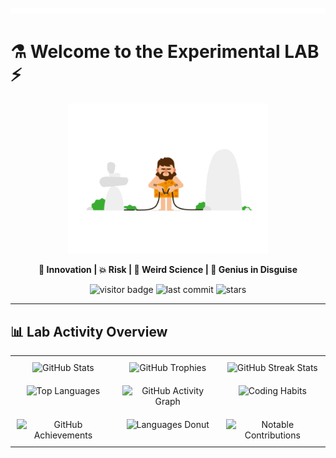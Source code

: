 ![Metrics](metrics.svg)
----

# ⚗️ Welcome to the Experimental LAB ⚡
<p align="center">
  <img src="zzz.gif" width="320" alt="Animated chaos of genius" />
</p>

<p align="center">
  <b>🚀 Innovation | 💥 Risk | 🧪 Weird Science | 🤯 Genius in Disguise</b>
</p>

<p align="center">
  <img src="https://komarev.com/ghpvc/?username=SIADSiM&label=Lab%20Visitors&color=brightgreen&style=for-the-badge" alt="visitor badge" />
  <img src="https://img.shields.io/github/last-commit/SIADSiM/SIADSiM?style=for-the-badge&color=4caf50" alt="last commit" />
  <img src="https://img.shields.io/github/stars/SIADSiM/SIADSiM?style=for-the-badge&color=ffb300" alt="stars" />
</p>

---

## 📊 Lab Activity Overview

<table align="center" width="100%" style="table-layout: fixed; border-collapse: collapse;">
<tr valign="top">
  <td align="center" style="padding: 10px;">
    <img src="https://github-readme-stats.vercel.app/api?username=SIADSiM&show_icons=true&theme=light&bg_color=FFFFFF&title_color=696969&icon_color=A9A9A9&text_color=505050" alt="GitHub Stats" />
  </td>
  <td align="center" style="padding: 10px;">
    <img src="https://github.com/ryo-ma/github-profile-trophy/blob/master/images/demo.png?raw=true" alt="GitHub Trophies" />
  </td>
  <td align="center" style="padding: 10px;">
    <img src="https://streak-stats.demolab.com/?user=SIADSiM&theme=light" alt="GitHub Streak Stats" />
  </td>
</tr>

<tr valign="top">
  <td align="center" style="padding: 10px;">
    <img src="https://github-readme-stats.vercel.app/api/top-langs/?username=SIADSiM&layout=compact&theme=light&bg_color=FFFFFF&title_color=696969&text_color=505050" alt="Top Languages" />
  </td>
  <td align="center" style="padding: 10px;">
    <img src="https://github-readme-activity-graph.vercel.app/graph?username=SIADSiM&theme=github-light&hide_border=true" alt="GitHub Activity Graph" />
  </td>
  <td align="center" style="padding: 10px;">
    <img src="https://metrics.lecoq.io/SIADSiM?template=classic&config_timezone=Europe%2FVienna&habits=1&habits.charts=week" alt="Coding Habits" />
  </td>
</tr>

<tr valign="top">
  <td align="center" style="padding: 10px;">
    <img src="https://metrics.lecoq.io/SIADSiM?template=classic&config_timezone=Europe%2FVienna&achievements=1&achievements.threshold=C" alt="GitHub Achievements" />
  </td>
  <td align="center" style="padding: 10px;">
    <img src="https://metrics.lecoq.io/SIADSiM?template=classic&config_timezone=Europe%2FVienna&languages=1&languages.donut=0.5" alt="Languages Donut" />
  </td>
  <td align="center" style="padding: 10px;">
    <img src="https://metrics.lecoq.io/SIADSiM?template=classic&config_timezone=Europe%2FVienna&repositories=1&repositories.starred=4" alt="Notable Contributions" />
  </td>
</tr>
</table>
